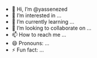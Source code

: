 - 👋 Hi, I’m @yassenezed
- 👀 I’m interested in ...
- 🌱 I’m currently learning ...
- 💞️ I’m looking to collaborate on ...
- 📫 How to reach me ...
- 😄 Pronouns: ...
- ⚡ Fun fact: ...

<!---
yassenezed/yassenezed is a ✨ special ✨ repository because its `README.md` (this file) appears on your GitHub profile.
You can click the Preview link to take a look at your changes.
--->
